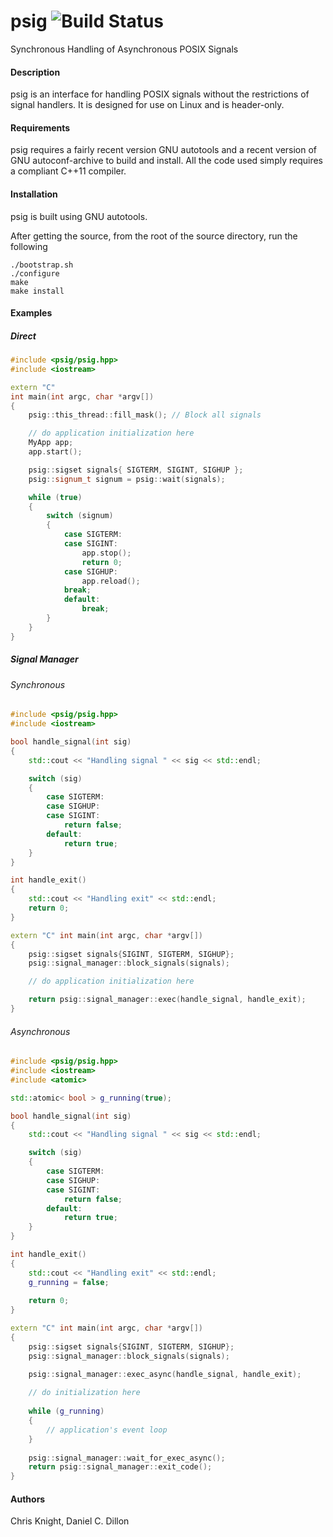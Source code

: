# psig ![Build Status](https://travis-ci.org/cpppractitioners/psig.svg?branch=master)
Synchronous Handling of Asynchronous POSIX Signals

#### Description
psig is an interface for handling POSIX signals without the restrictions of signal handlers.  It is designed for use on Linux and is header-only.

#### Requirements
psig requires a fairly recent version GNU autotools and a recent version of GNU autoconf-archive to build and install.  All the code used simply requires a compliant C++11 compiler.

#### Installation
psig is built using GNU autotools.

After getting the source, from the root of the source directory, run the following

```
./bootstrap.sh
./configure
make
make install
```

#### Examples
##### Direct
```c++
#include <psig/psig.hpp>
#include <iostream>

extern "C"
int main(int argc, char *argv[])
{
    psig::this_thread::fill_mask(); // Block all signals

    // do application initialization here
    MyApp app; 
    app.start();

    psig::sigset signals{ SIGTERM, SIGINT, SIGHUP };
    psig::signum_t signum = psig::wait(signals);

    while (true)
    {
        switch (signum)
    	{
            case SIGTERM:
            case SIGINT:
                app.stop();
                return 0;
            case SIGHUP:
                app.reload();
	        break;
            default:
                break;
        }
    }
}
```

##### Signal Manager
###### Synchronous
```c++
#include <psig/psig.hpp>
#include <iostream>

bool handle_signal(int sig)
{
    std::cout << "Handling signal " << sig << std::endl;

    switch (sig)
    {
        case SIGTERM:
        case SIGHUP:
        case SIGINT:
            return false;
        default:
            return true;
    }
}

int handle_exit()
{
    std::cout << "Handling exit" << std::endl;
    return 0;
}

extern "C" int main(int argc, char *argv[])
{
    psig::sigset signals{SIGINT, SIGTERM, SIGHUP};
    psig::signal_manager::block_signals(signals);

    // do application initialization here

    return psig::signal_manager::exec(handle_signal, handle_exit);
}
```

###### Asynchronous
```c++
#include <psig/psig.hpp>
#include <iostream>
#include <atomic>

std::atomic< bool > g_running(true);

bool handle_signal(int sig)
{
    std::cout << "Handling signal " << sig << std::endl;

    switch (sig)
    {
        case SIGTERM:
        case SIGHUP:
        case SIGINT:
            return false;
        default:
            return true;
    }
}

int handle_exit()
{
    std::cout << "Handling exit" << std::endl;
    g_running = false;
    
    return 0;
}

extern "C" int main(int argc, char *argv[])
{
    psig::sigset signals{SIGINT, SIGTERM, SIGHUP};
    psig::signal_manager::block_signals(signals);

    psig::signal_manager::exec_async(handle_signal, handle_exit);
    
    // do initialization here
    
    while (g_running)
    {
        // application's event loop
    }
    
    psig::signal_manager::wait_for_exec_async();
    return psig::signal_manager::exit_code();
}
```

#### Authors
Chris Knight, Daniel C. Dillon
